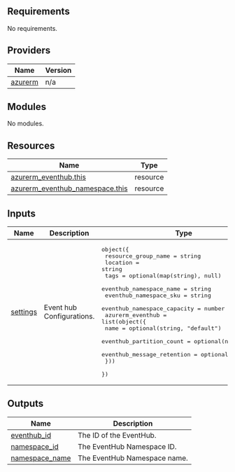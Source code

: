 <!-- BEGIN_TF_DOCS -->
## Requirements

No requirements.

## Providers

| Name | Version |
|------|---------|
| <a name="provider_azurerm"></a> [azurerm](#provider\_azurerm) | n/a |

## Modules

No modules.

## Resources

| Name | Type |
|------|------|
| [azurerm_eventhub.this](https://registry.terraform.io/providers/hashicorp/azurerm/latest/docs/resources/eventhub) | resource |
| [azurerm_eventhub_namespace.this](https://registry.terraform.io/providers/hashicorp/azurerm/latest/docs/resources/eventhub_namespace) | resource |

## Inputs

| Name | Description | Type | Default | Required |
|------|-------------|------|---------|:--------:|
| <a name="input_settings"></a> [settings](#input\_settings) | Event hub Configurations. | <pre>object({<br>    resource_group_name         = string<br>    location                    = string<br>    tags                        = optional(map(string), null)<br>    eventhub_namespace_name     = string<br>    eventhub_namespace_sku      = string<br>    eventhub_namespace_capacity = number<br>    azurerm_eventhub = list(object({<br>      name                       = optional(string, "default")<br>      eventhub_partition_count   = optional(number, 2)<br>      eventhub_message_retention = optional(number, 1)<br>    }))<br>  })</pre> | n/a | yes |

## Outputs

| Name | Description |
|------|-------------|
| <a name="output_eventhub_id"></a> [eventhub\_id](#output\_eventhub\_id) | The ID of the EventHub. |
| <a name="output_namespace_id"></a> [namespace\_id](#output\_namespace\_id) | The EventHub Namespace ID. |
| <a name="output_namespace_name"></a> [namespace\_name](#output\_namespace\_name) | The EventHub Namespace name. |
<!-- END_TF_DOCS -->
